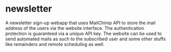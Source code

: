 # newsletter
A newsletter sign-up webapp that uses MailChimp API to store the mail address of the users via the website interface. The authentication protection is guaranteed via a unique API key. The website can be used to send automated mails as such to the subscribed user and some other stuffs like remainders and remote scheduling as well.
